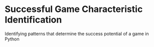 # Successful Game Characteristic Identification
Identifying patterns that determine the success potential of a game in Python 
